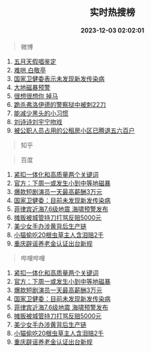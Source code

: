 <div align="center"><h2>实时热搜榜</h2><h4>2023-12-03 02:02:01</h4></div>

> 微博  

1. [五月天假唱鉴定](https://s.weibo.com/weibo?q=%E4%BA%94%E6%9C%88%E5%A4%A9%E5%81%87%E5%94%B1%E9%89%B4%E5%AE%9A&t=31&band_rank=1&Refer=top)<br />
2. [难哄 白敬亭](https://s.weibo.com/weibo?q=%E9%9A%BE%E5%93%84%20%E7%99%BD%E6%95%AC%E4%BA%AD&t=31&band_rank=2&Refer=top)<br />
3. [国家卫健委表示未发现新发传染病](https://s.weibo.com/weibo?q=%23%E5%9B%BD%E5%AE%B6%E5%8D%AB%E5%81%A5%E5%A7%94%E8%A1%A8%E7%A4%BA%E6%9C%AA%E5%8F%91%E7%8E%B0%E6%96%B0%E5%8F%91%E4%BC%A0%E6%9F%93%E7%97%85%23&t=31&band_rank=3&Refer=top)<br />
4. [大地磁暴预警](https://s.weibo.com/weibo?q=%23%E5%A4%A7%E5%9C%B0%E7%A3%81%E6%9A%B4%E9%A2%84%E8%AD%A6%23&t=31&band_rank=4&Refer=top)<br />
5. [很想很想你 掉马](https://s.weibo.com/weibo?q=%E5%BE%88%E6%83%B3%E5%BE%88%E6%83%B3%E4%BD%A0%20%E6%8E%89%E9%A9%AC&t=31&band_rank=5&Refer=top)<br />
6. [跪杀弗洛伊德的警察狱中被刺22刀](https://s.weibo.com/weibo?q=%23%E8%B7%AA%E6%9D%80%E5%BC%97%E6%B4%9B%E4%BC%8A%E5%BE%B7%E7%9A%84%E8%AD%A6%E5%AF%9F%E7%8B%B1%E4%B8%AD%E8%A2%AB%E5%88%BA22%E5%88%80%23&t=31&band_rank=6&Refer=top)<br />
7. [能减少黑头的小习惯](https://s.weibo.com/weibo?q=%E8%83%BD%E5%87%8F%E5%B0%91%E9%BB%91%E5%A4%B4%E7%9A%84%E5%B0%8F%E4%B9%A0%E6%83%AF&t=31&band_rank=7&Refer=top)<br />
8. [刘诗诗刘宇宁吻戏](https://s.weibo.com/weibo?q=%E5%88%98%E8%AF%97%E8%AF%97%E5%88%98%E5%AE%87%E5%AE%81%E5%90%BB%E6%88%8F&t=31&band_rank=8&Refer=top)<br />
9. [被公职人员占用的公租房小区已腾退五六百户](https://s.weibo.com/weibo?q=%23%E8%A2%AB%E5%85%AC%E8%81%8C%E4%BA%BA%E5%91%98%E5%8D%A0%E7%94%A8%E7%9A%84%E5%85%AC%E7%A7%9F%E6%88%BF%E5%B0%8F%E5%8C%BA%E5%B7%B2%E8%85%BE%E9%80%80%E4%BA%94%E5%85%AD%E7%99%BE%E6%88%B7%23&t=31&band_rank=9&Refer=top)<br />

> 知乎  


> 百度  

1. [紧扣一体化和高质量两个关键词](https://www.baidu.com/s?wd=%E7%B4%A7%E6%89%A3%E4%B8%80%E4%BD%93%E5%8C%96%E5%92%8C%E9%AB%98%E8%B4%A8%E9%87%8F%E4%B8%A4%E4%B8%AA%E5%85%B3%E9%94%AE%E8%AF%8D&sa=fyb_news&rsv_dl=fyb_news)<br />
2. [官方：下周一或发生小到中等地磁暴](https://www.baidu.com/s?wd=%E5%AE%98%E6%96%B9%EF%BC%9A%E4%B8%8B%E5%91%A8%E4%B8%80%E6%88%96%E5%8F%91%E7%94%9F%E5%B0%8F%E5%88%B0%E4%B8%AD%E7%AD%89%E5%9C%B0%E7%A3%81%E6%9A%B4&sa=fyb_news&rsv_dl=fyb_news)<br />
3. [爆款短剧演员一天最高薪酬3万元](https://www.baidu.com/s?wd=%E7%88%86%E6%AC%BE%E7%9F%AD%E5%89%A7%E6%BC%94%E5%91%98%E4%B8%80%E5%A4%A9%E6%9C%80%E9%AB%98%E8%96%AA%E9%85%AC3%E4%B8%87%E5%85%83&sa=fyb_news&rsv_dl=fyb_news)<br />
4. [国家卫健委：目前未发现新发传染病](https://www.baidu.com/s?wd=%E5%9B%BD%E5%AE%B6%E5%8D%AB%E5%81%A5%E5%A7%94%EF%BC%9A%E7%9B%AE%E5%89%8D%E6%9C%AA%E5%8F%91%E7%8E%B0%E6%96%B0%E5%8F%91%E4%BC%A0%E6%9F%93%E7%97%85&sa=fyb_news&rsv_dl=fyb_news)<br />
5. [菲律宾近海7.6级地震 海啸预警发布](https://www.baidu.com/s?wd=%E8%8F%B2%E5%BE%8B%E5%AE%BE%E8%BF%91%E6%B5%B77.6%E7%BA%A7%E5%9C%B0%E9%9C%87+%E6%B5%B7%E5%95%B8%E9%A2%84%E8%AD%A6%E5%8F%91%E5%B8%83&sa=fyb_news&rsv_dl=fyb_news)<br />
6. [摊贩被城管持刀打骂反赔5000元](https://www.baidu.com/s?wd=%E6%91%8A%E8%B4%A9%E8%A2%AB%E5%9F%8E%E7%AE%A1%E6%8C%81%E5%88%80%E6%89%93%E9%AA%82%E5%8F%8D%E8%B5%945000%E5%85%83&sa=fyb_news&rsv_dl=fyb_news)<br />
7. [美少女手办涉黄背后生产链](https://www.baidu.com/s?wd=%E7%BE%8E%E5%B0%91%E5%A5%B3%E6%89%8B%E5%8A%9E%E6%B6%89%E9%BB%84%E8%83%8C%E5%90%8E%E7%94%9F%E4%BA%A7%E9%93%BE&sa=fyb_news&rsv_dl=fyb_news)<br />
8. [小猫偷吃20根虫草主人含泪赔2千](https://www.baidu.com/s?wd=%E5%B0%8F%E7%8C%AB%E5%81%B7%E5%90%8320%E6%A0%B9%E8%99%AB%E8%8D%89%E4%B8%BB%E4%BA%BA%E5%90%AB%E6%B3%AA%E8%B5%942%E5%8D%83&sa=fyb_news&rsv_dl=fyb_news)<br />
9. [重庆辟谣养老金认证出台新规](https://www.baidu.com/s?wd=%E9%87%8D%E5%BA%86%E8%BE%9F%E8%B0%A3%E5%85%BB%E8%80%81%E9%87%91%E8%AE%A4%E8%AF%81%E5%87%BA%E5%8F%B0%E6%96%B0%E8%A7%84&sa=fyb_news&rsv_dl=fyb_news)<br />

> 哔哩哔哩  

1. [紧扣一体化和高质量两个关键词](https://www.baidu.com/s?wd=%E7%B4%A7%E6%89%A3%E4%B8%80%E4%BD%93%E5%8C%96%E5%92%8C%E9%AB%98%E8%B4%A8%E9%87%8F%E4%B8%A4%E4%B8%AA%E5%85%B3%E9%94%AE%E8%AF%8D&sa=fyb_news&rsv_dl=fyb_news)<br />
2. [官方：下周一或发生小到中等地磁暴](https://www.baidu.com/s?wd=%E5%AE%98%E6%96%B9%EF%BC%9A%E4%B8%8B%E5%91%A8%E4%B8%80%E6%88%96%E5%8F%91%E7%94%9F%E5%B0%8F%E5%88%B0%E4%B8%AD%E7%AD%89%E5%9C%B0%E7%A3%81%E6%9A%B4&sa=fyb_news&rsv_dl=fyb_news)<br />
3. [爆款短剧演员一天最高薪酬3万元](https://www.baidu.com/s?wd=%E7%88%86%E6%AC%BE%E7%9F%AD%E5%89%A7%E6%BC%94%E5%91%98%E4%B8%80%E5%A4%A9%E6%9C%80%E9%AB%98%E8%96%AA%E9%85%AC3%E4%B8%87%E5%85%83&sa=fyb_news&rsv_dl=fyb_news)<br />
4. [国家卫健委：目前未发现新发传染病](https://www.baidu.com/s?wd=%E5%9B%BD%E5%AE%B6%E5%8D%AB%E5%81%A5%E5%A7%94%EF%BC%9A%E7%9B%AE%E5%89%8D%E6%9C%AA%E5%8F%91%E7%8E%B0%E6%96%B0%E5%8F%91%E4%BC%A0%E6%9F%93%E7%97%85&sa=fyb_news&rsv_dl=fyb_news)<br />
5. [菲律宾近海7.6级地震 海啸预警发布](https://www.baidu.com/s?wd=%E8%8F%B2%E5%BE%8B%E5%AE%BE%E8%BF%91%E6%B5%B77.6%E7%BA%A7%E5%9C%B0%E9%9C%87+%E6%B5%B7%E5%95%B8%E9%A2%84%E8%AD%A6%E5%8F%91%E5%B8%83&sa=fyb_news&rsv_dl=fyb_news)<br />
6. [摊贩被城管持刀打骂反赔5000元](https://www.baidu.com/s?wd=%E6%91%8A%E8%B4%A9%E8%A2%AB%E5%9F%8E%E7%AE%A1%E6%8C%81%E5%88%80%E6%89%93%E9%AA%82%E5%8F%8D%E8%B5%945000%E5%85%83&sa=fyb_news&rsv_dl=fyb_news)<br />
7. [美少女手办涉黄背后生产链](https://www.baidu.com/s?wd=%E7%BE%8E%E5%B0%91%E5%A5%B3%E6%89%8B%E5%8A%9E%E6%B6%89%E9%BB%84%E8%83%8C%E5%90%8E%E7%94%9F%E4%BA%A7%E9%93%BE&sa=fyb_news&rsv_dl=fyb_news)<br />
8. [小猫偷吃20根虫草主人含泪赔2千](https://www.baidu.com/s?wd=%E5%B0%8F%E7%8C%AB%E5%81%B7%E5%90%8320%E6%A0%B9%E8%99%AB%E8%8D%89%E4%B8%BB%E4%BA%BA%E5%90%AB%E6%B3%AA%E8%B5%942%E5%8D%83&sa=fyb_news&rsv_dl=fyb_news)<br />
9. [重庆辟谣养老金认证出台新规](https://www.baidu.com/s?wd=%E9%87%8D%E5%BA%86%E8%BE%9F%E8%B0%A3%E5%85%BB%E8%80%81%E9%87%91%E8%AE%A4%E8%AF%81%E5%87%BA%E5%8F%B0%E6%96%B0%E8%A7%84&sa=fyb_news&rsv_dl=fyb_news)<br />
